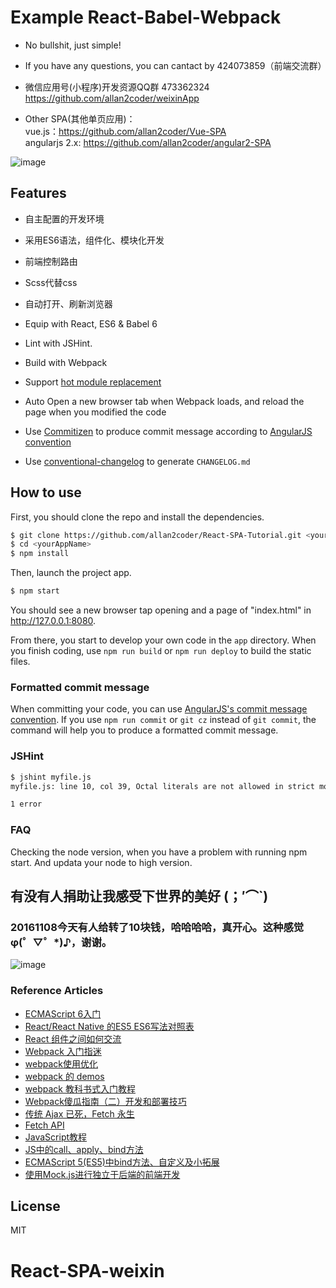 # Example React-Babel-Webpack
- No bullshit, just simple!
- If you have any questions, you can cantact by 424073859（前端交流群）
- 微信应用号(小程序)开发资源QQ群 473362324   https://github.com/allan2coder/weixinApp

- Other SPA(其他单页应用)：
  <br/>vue.js：https://github.com/allan2coder/Vue-SPA
  <br/>angularjs 2.x: https://github.com/allan2coder/angular2-SPA

![image](https://raw.githubusercontent.com/allan2coder/react-spa/master/screenshots/jdfw.gif)

## Features

- 自主配置的开发环境
- 采用ES6语法，组件化、模块化开发
- 前端控制路由
- Scss代替css
- 自动打开、刷新浏览器

- Equip with React, ES6 & Babel 6
- Lint with JSHint.
- Build with Webpack
- Support [hot module replacement](https://webpack.github.io/docs/hot-module-replacement.html)
- Auto Open a new browser tab when Webpack loads, and reload the page when you modified the code
- Use [Commitizen](https://github.com/commitizen/cz-cli) to produce commit message according to [AngularJS convention](https://github.com/angular/angular.js/blob/master/CONTRIBUTING.md#-git-commit-guidelines)
- Use [conventional-changelog](https://github.com/ajoslin/conventional-changelog) to generate `CHANGELOG.md`


## How to use

First, you should clone the repo and install the dependencies.

```bash
$ git clone https://github.com/allan2coder/React-SPA-Tutorial.git <yourAppName>
$ cd <yourAppName>
$ npm install
```

Then, launch the project app.

```bash
$ npm start
```

You should see a new browser tap opening and a page of "index.html" in http://127.0.0.1:8080.

From there, you start to develop your own code in the `app` directory. When you finish coding, use `npm run build` or `npm run deploy` to build the static files.

### Formatted commit message

When committing your code, you can use [AngularJS's commit message convention](https://github.com/angular/angular.js/blob/master/CONTRIBUTING.md#-git-commit-guidelines).
If you use `npm run commit` or `git cz` instead of `git commit`, the command will help you to produce a formatted commit message.

### JSHint

```bash
$ jshint myfile.js
myfile.js: line 10, col 39, Octal literals are not allowed in strict mode.

1 error
```

### FAQ
Checking the node version, when you have a problem with running npm start. And updata your node to high version.

## 有没有人捐助让我感受下世界的美好 (；′⌒`)
### 20161108今天有人给转了10块钱，哈哈哈哈，真开心。这种感觉 φ(゜▽゜*)♪，谢谢。
![image](https://raw.githubusercontent.com/allan2coder/weixinApp/master/image/donate.jpg)


### Reference Articles
* [ECMAScript 6入门](http://es6.ruanyifeng.com/)
* [React/React Native 的ES5 ES6写法对照表](http://bbs.reactnative.cn/topic/15/react-react-native-%E7%9A%84es5-es6%E5%86%99%E6%B3%95%E5%AF%B9%E7%85%A7%E8%A1%A8)
* [React 组件之间如何交流](http://www.tuicool.com/articles/AzQzEbq)
* [Webpack 入门指迷](https://segmentfault.com/a/1190000002551952)
* [webpack使用优化](https://github.com/lcxfs1991/blog/issues/2)
* [webpack 的 demos](http://zhizhi.betahouse.us/2015/09/27/yi-webpackde-demos/)
* [webpack 教科书式入门教程](https://segmentfault.com/a/1190000005022872)
* [Webpack傻瓜指南（二）开发和部署技巧](https://zhuanlan.zhihu.com/p/20397902)
* [传统 Ajax 已死，Fetch 永生](http://www.jianshu.com/p/THLARe#)
* [Fetch API](https://github.github.io/fetch/)
* [JavaScript教程](http://www.liaoxuefeng.com/wiki/001434446689867b27157e896e74d51a89c25cc8b43bdb3000)
* [JS中的call、apply、bind方法](http://www.tuicool.com/articles/EVF3Eb)
* [ECMAScript 5(ES5)中bind方法、自定义及小拓展](http://www.zhangxinxu.com/wordpress/2012/10/ecmascript-es5-bind-array-slice-call-apply/)
* [使用Mock.js进行独立于后端的前端开发](https://segmentfault.com/a/1190000003087224)

## License

MIT
# React-SPA-weixin
